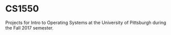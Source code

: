 # CS1550

Projects for Intro to Operating Systems at the University of Pittsburgh during the Fall 2017 semester.
